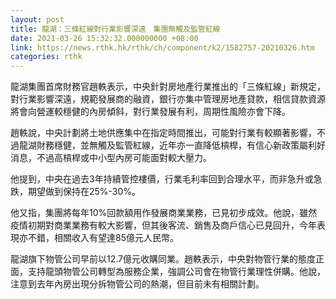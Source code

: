 ```yaml
---
layout: post
title: 龍湖：三條紅線對行業影響深遠　集團無觸及監管紅線
date: 2021-03-26 15:32:32.000000000 +08:00
link: https://news.rthk.hk/rthk/ch/component/k2/1582757-20210326.htm
categories: rthk
---
```


龍湖集團首席財務官趙軼表示，中央針對房地產行業推出的「三條紅線」新規定，對行業影響深遠，規範發展商的融資，銀行亦集中管理房地產貸款，相信貸款資源將會向營運較穩健的內房傾斜，對行業發展有利，周期性風險亦會下降。

趙軼說，中央計劃將土地供應集中在指定時間推出，可能對行業有較顯著影響，不過龍湖財務穩健，並無觸及監管紅線，近年亦一直降低槓桿，有信心新政策屬利好消息，不過高槓桿或中小型內房可能面對較大壓力。

他提到，中央在過去3年持續管控樓價，行業毛利率回到合理水平，而非急升或急跌，期望做到保持在25%-30%。

他又指，集團將每年10%回款額用作發展商業業務，已見初步成效。他說，雖然疫情初期對商業業務有較大影響，但其後客流、銷售及商戶信心已見回升，今年表現亦不錯，相關收入有望達85億元人民幣。

龍湖旗下物管公司早前以12.7億元收購同業。趙軼表示，中央對物管行業的態度正面，支持龍頭物管公司轉型為服務企業，強調公司會在物管行業理性併購。他說，注意到去年內房出現分拆物管公司的熱潮，但目前未有相關計劃。
